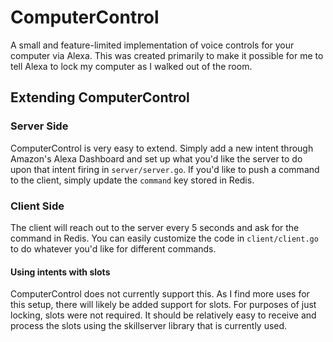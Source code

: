 # ComputerControl
A small and feature-limited implementation of voice controls for your computer via Alexa. This was created primarily to make it possible for me to tell Alexa to lock my computer as I walked out of the room.

## Extending ComputerControl

### Server Side
ComputerControl is very easy to extend. Simply add a new intent through Amazon's Alexa Dashboard and set up what you'd like the server to do upon that intent firing in `server/server.go`. If you'd like to push a command to the client, simply update the `command` key stored in Redis.

### Client Side
The client will reach out to the server every 5 seconds and ask for the command in Redis. You can easily customize the code in `client/client.go` to do whatever you'd like for different commands.

#### Using intents with slots
ComputerControl does not currently support this. As I find more uses for this setup, there will likely be added support for slots. For purposes of just locking, slots were not required. It should be relatively easy to receive and process the slots using the skillserver library that is currently used.